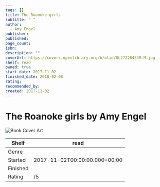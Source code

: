 ```yaml
---
tags: []
title: The Roanoke girls
subtitle: " "
author:
  - Amy Engel
publisher: 
published: 
page_count: 
isbn: 
description: ""
coverUrl: https://covers.openlibrary.org/b/olid/OL27228453M-M.jpg
shelf: read
owned: true
start_date: 2017-11-02
finished_date: 2018-02-08
rating: 
recommended_by: 
created: 2017-11-02
---
```


# The Roanoke girls by Amy Engel

![Book Cover Art](https://covers.openlibrary.org/b/olid/OL27228453M-M.jpg)

| Shelf | read |
| --- | --- |
| Genre |  |
| Started | 2017-11-02T00:00:00.000+00:00 |
| Finished |  |
| Rating | /5 |

